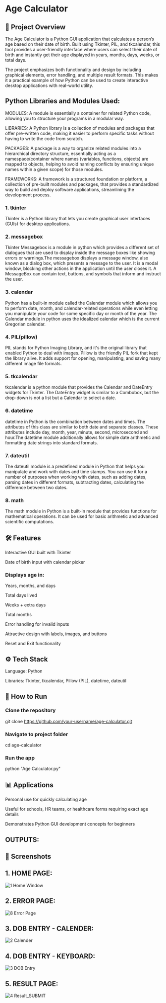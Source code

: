 # Age Calculator

## 🚀 Project Overview

The Age Calculator is a Python GUI application that calculates a person’s age based on their date of birth. Built using Tkinter, PIL, and tkcalendar, this tool provides a user-friendly interface where users can select their date of birth and instantly get their age displayed in years, months, days, weeks, or total days.

The project emphasizes both functionality and design by including graphical elements, error handling, and multiple result formats. This makes it a practical example of how Python can be used to create interactive desktop applications with real-world utility.

## Python Libraries and Modules Used:

MODULES: A module is essentially a container for related Python code, allowing you to structure your programs in a modular way.

LIBRARIES: A Python library is a collection of modules and packages that offer pre-written code, making it easier to perform specific tasks without having to write the code from scratch.

PACKAGES: A package is a way to organize related modules into a hierarchical directory structure, essentially acting as a namespace(container where names (variables, functions, objects) are mapped to objects, helping to avoid naming conflicts by ensuring unique names within a given scope) for those modules.

FRAMEWORKS:  A framework is a structured foundation or platform, a collection of pre-built modules and packages, that provides a standardized way to build and deploy software applications, streamlining the development process. 

### 1. tkinter
Tkinter is a Python library that lets you create graphical user interfaces (GUIs) for desktop applications.

### 2. messagebox
Tkinter Messagebox is a module in python which provides a different set of dialogues that are used to display inside the message boxes like showing errors or warnings.The messagebox displays a message window, also known as a dialog box, which presents a message to the user. It is a modal window, blocking other actions in the application until the user closes it. A MessageBox can contain text, buttons, and symbols that inform and instruct the user.

### 3. calendar
Python has a built-in module called the Calendar module which allows you to perform date, month, and calendar-related operations while even letting you manipulate your code for some specific day or month of the year. The Calendar module in python uses the idealized calendar which is the current Gregorian calendar.

### 4. PIL(pillow)
PIL stands for Python Imaging Library, and it's the original library that enabled Python to deal with images. Pillow is the friendly PIL fork that kept the library alive. It adds support for opening, manipulating, and saving many different image file formats.

### 5. tkcalendar
tkcalendar is a python module that provides the Calendar and DateEntry widgets for Tkinter. The DateEntry widget is similar to a Combobox, but the drop-down is not a list but a Calendar to select a date.

### 6. datetime
datetime in Python is the combination between dates and times. The attributes of this class are similar to both date and separate classes. These attributes include day, month, year, minute, second, microsecond and hour.The datetime module additionally allows for simple date arithmetic and formatting date strings into standard formats.

### 7. dateutil
The dateutil module is a predefined module in Python that helps you manipulate and work with dates and time stamps. You can use it for a number of purposes when working with dates, such as adding dates, parsing dates in different formats, subtracting dates, calculating the difference between two dates.

### 8. math
The math module in Python is a built-in module that provides functions for mathematical operations. It can be used for basic arithmetic and advanced scientific computations.

## 🛠️ Features

Interactive GUI built with Tkinter

Date of birth input with calendar picker

### Displays age in:

Years, months, and days

Total days lived

Weeks + extra days

Total months

Error handling for invalid inputs

Attractive design with labels, images, and buttons

Reset and Exit functionality

## ⚙️ Tech Stack

Language: Python

Libraries: Tkinter, tkcalendar, Pillow (PIL), datetime, dateutil

## 📂 How to Run
### Clone the repository
git clone https://github.com/your-username/age-calculator.git

### Navigate to project folder
cd age-calculator

### Run the app
python "Age Calculator.py"


## 📊 Applications

Personal use for quickly calculating age

Useful for schools, HR teams, or healthcare forms requiring exact age details

Demonstrates Python GUI development concepts for beginners

## OUTPUTS:

## 📸 Screenshots 

  ## 1. HOME PAGE:

![1  Home Window](https://github.com/user-attachments/assets/cdee2773-08f9-4b74-9da0-afb10e4634af)

  ## 2. ERROR PAGE:

![8  Error Page](https://github.com/user-attachments/assets/1646d682-3c0b-49ee-a056-708d8e146ac4)

  ## 3. DOB ENTRY - CALENDER:
  
![2  Calender](https://github.com/user-attachments/assets/28d36dce-e785-46c2-b4aa-03507ac798ce)

  ## 4. DOB ENTRY - KEYBOARD:

![3  DOB Entry](https://github.com/user-attachments/assets/55bbf0a9-5a2c-4f6c-8181-076a21dfb392)

  ## 5. RESULT PAGE:

![4  Result_SUBMIT](https://github.com/user-attachments/assets/85fd0833-767c-403c-8aa5-179d19b0a5da)

  




